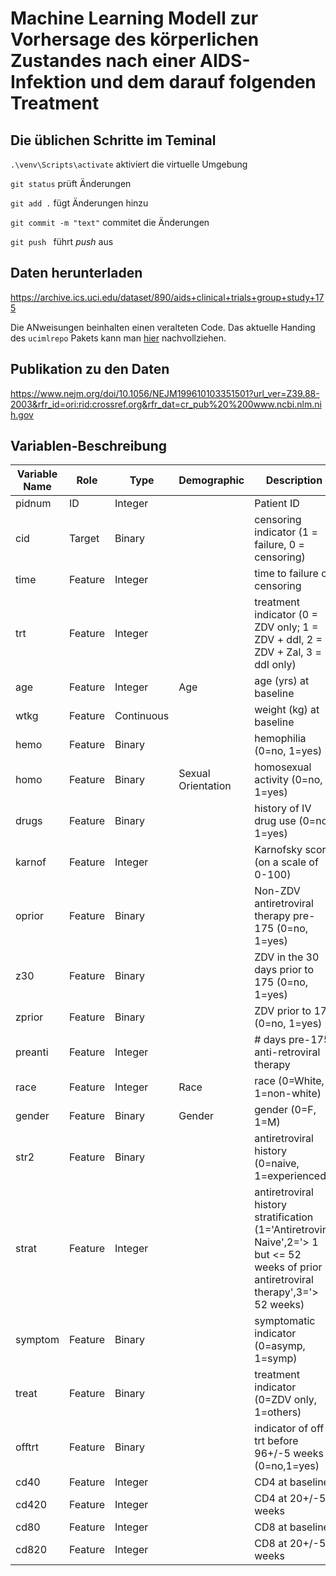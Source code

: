 # Machine Learning Modell zur Vorhersage des körperlichen Zustandes nach einer AIDS-Infektion und dem darauf folgenden Treatment
## Die üblichen Schritte im Teminal
`.\venv\Scripts\activate` aktiviert die virtuelle Umgebung

`git status` prüft Änderungen

`git add .` fügt Änderungen hinzu

`git commit -m "text"` commitet die Änderungen

`git push ` führt *push* aus
## Daten herunterladen
https://archive.ics.uci.edu/dataset/890/aids+clinical+trials+group+study+175

Die ANweisungen beinhalten einen veralteten Code. Das aktuelle Handing des `ucimlrepo` Pakets kann man [hier]("https://github.com/uci-ml-repo/ucimlrepo?tab=readme-ov-file#ucimlrepo-package") nachvollziehen.

## Publikation zu den Daten
https://www.nejm.org/doi/10.1056/NEJM199610103351501?url_ver=Z39.88-2003&rfr_id=ori:rid:crossref.org&rfr_dat=cr_pub%20%200www.ncbi.nlm.nih.gov

## Variablen-Beschreibung

|Variable Name |	Role |	Type |	Demographic	| Description |	Units |	Missing Values |
|--------------|---------|-------|--------------|--------------|----|----------------|
pidnum	| ID	| Integer	||	Patient ID	| |	no |
cid	| Target |	Binary	||	censoring indicator (1 = failure, 0 = censoring)	||	no |
time |	Feature	| Integer	||	time to failure or censoring	||	no |
trt	| Feature |	Integer	||	treatment indicator (0 = ZDV only; 1 = ZDV + ddI, 2 = ZDV + Zal, 3 = ddI only)	||	no |
age	| Feature |	Integer	| Age |	age (yrs) at baseline	||	no |
wtkg |	Feature |	Continuous	||	weight (kg) at baseline	||	no |
hemo |	Feature	| Binary	||	hemophilia (0=no, 1=yes)	||	no |
homo |	Feature	| Binary	| Sexual Orientation |	homosexual activity (0=no, 1=yes)	||	no |
drugs |	Feature	| Binary	||	history of IV drug use (0=no, 1=yes)	||	no |
karnof |	Feature	| Integer ||		Karnofsky score (on a scale of 0-100)	||	no |
oprior |	Feature	| Binary	||	Non-ZDV antiretroviral therapy pre-175 (0=no, 1=yes)	||	no |
z30	| Feature	| Binary	||	ZDV in the 30 days prior to 175 (0=no, 1=yes)	||	no |
zprior |	Feature	| Binary	||	ZDV prior to 175 (0=no, 1=yes)	||	no |
preanti |	Feature	| Integer	||	# days pre-175 anti-retroviral therapy	||	no |
race |	Feature	| Integer |	Race |	race (0=White, 1=non-white)	||	no |
gender |	Feature	| Binary |	Gender |	gender (0=F, 1=M)	||	no |
str2 |	Feature	| Binary	||	antiretroviral history (0=naive, 1=experienced)	||	no |
strat |	Feature	| Integer	||	antiretroviral history stratification (1='Antiretroviral Naive',2='> 1 but <= 52 weeks of prior antiretroviral therapy',3='> 52 weeks)	||	no |
symptom |	Feature	| Binary	||	symptomatic indicator (0=asymp, 1=symp)	||	no |
treat |	Feature	| Binary	||	treatment indicator (0=ZDV only, 1=others)	||	no |
offtrt |	Feature	| Binary	||	indicator of off-trt before 96+/-5 weeks (0=no,1=yes)	||	no |
cd40 |	Feature	| Integer	||	CD4 at baseline	||	no |
cd420 |	Feature	| Integer	||	CD4 at 20+/-5 weeks	||	no |
cd80 |	Feature	| Integer	||	CD8 at baseline	||	no |
cd820 |	Feature	| Integer	||	CD8 at 20+/-5 weeks	||	no |


